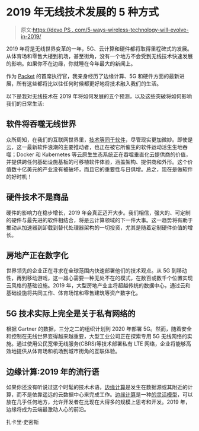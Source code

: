 # 2019 年无线技术发展的 5 种方式

> 原文:[https://devo PS . com/5-ways-wireless-technology-will-evolve-in-2019/](https://devops.com/5-ways-wireless-technology-will-evolve-in-2019/)

2019 年将是无线世界变革的一年，5G、云计算和硬件都将取得里程碑式的发展。从体育场和零售大楼到机场，甚至街角，没有一个地方不会受到无线技术快速发展的影响。如果你不在边缘，你就睡在今年最大的新闻上。

作为 [Packet](https://www.packet.com/) 的首席执行官，我亲身经历了边缘计算、5G 和硬件方面的最新进展，所有这些都将比以往任何时候都更好地将技术融入我们的生活。

以下是我对无线技术在 2019 年将如何发展的五个预测，以及这些突破将如何影响我们的日常生活:

## **软件将吞噬无线世界**

众所周知，在我们的互联网世界里，[技术等同于软件](https://www.packet.com/blog/guess-what-software-eats-next/)，尽管现实更加微妙。即使是云，这一最新软件浪潮的主要推动者，也正在被它所催生的软件运动活生生地吞噬；Docker 和 Kubernetes 等云原生生态系统正在吞噬垂直化云提供商的价值，并提供跨任何基础设施基板的可移植软件体验，涵盖架构、提供商和外形。这个价值数十亿美元的产业没有被破坏，而且它的重要性与日俱增。总之，现在是做软件的好时机！

## **硬件技术不是商品**

硬件的影响力在稳步增长，2019 年会真正迈开大步。我们相信，强大的、可定制的硬件与最先进的软件相结合，将是云计算领域的下一件大事。这一趋势将有助于推动从加速器到卸载到替代处理器架构的一切投资，尤其是随着定制硬件价值的增长。

## **房地产正在数字化** 

世界领先的企业正在寻求在全球范围内快速部署他们的技术观点。从 5G 到移动性，再到移动游戏，这一雄心需要一种无处不在的模式，在数百或数千个位置实现云风格的基础设施。2019 年，大型房地产业主将超越传统的数据中心，通过云和基础设施将共同工作、体育场馆和零售建筑等资产数字化。

## **5G 技术实际上完全是关于私有网络的**

根据 Gartner 的数据，三分之二的组织计划到 2020 年部署 5G。然而，随着安全和控制在无线世界变得越来越重要，大型工业公司正在探索专用 5G 无线网络的实施。通过使用公民宽带无线服务(CBRS)等技术部署私有 LTE 网络，企业将能够高效地提供从体育场和机场到城市街角的互联体验。

## **边缘计算:2019 年的流行语**

如果你还没有听说过这个时髦的技术术语，[边缘计算](https://www.theverge.com/circuitbreaker/2018/5/7/17327584/edge-computing-cloud-google-microsoft-apple-amazon)是发生在数据源或其附近的计算，而不是依靠遥远的云数据中心来完成工作。[边缘计算](https://devops.com/edge-computing-saving-the-cloud-from-ephemeral-data/)是一种[的灵活模型](https://www.packet.com/blog/architecting-for-success-at-the-edge/)，可以放在几乎任何地方，允许开发者在比现在大得多的规模上思考和开发。2019 年，边缘将成为云端最激动人心的前沿。

扎卡里·史密斯